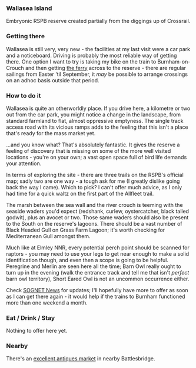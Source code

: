 ### Wallasea Island

Embryonic RSPB reserve created partially from the diggings up of
Crossrail.

### Getting there

Wallasea is still very, very new - the facilities at my last visit
were a car park and a noticeboard. Driving is probably the most
reliable way of getting there. One option I want to try is taking my
bike on the train to Burnham-on-Crouch and then getting [the
ferry](http://www.burnhamferry.co.uk/) across to the reserve - there
are regular sailings from Easter 'til September, it _may_ be possible
to arrange crossings on an adhoc basis outside that period.

### How to do it

Wallasea is quite an otherworldly place. If you drive here, a
kilometre or two out from the car park, you might notice a change in
the landscape, from standard farmland to flat, almost oppressive
emptyness. The single track access road with its vicious ramps adds to
the feeling that this isn't a place that's ready for the mass market
yet.

...and you know what? That's absolutely fantastic. It gives the
reserve a feeling of discovery that is missing on some of the more
well visited locations - you're on your own; a vast open space full of
bird life demands your attention.

In terms of exploring the site - there are three trails on the RSPB's
official map; sadly two are one way - a tough ask for me (I greatly
dislike going back the way I came). Which to pick? I can't offer much
advice, as I only had time for a quick waltz on the first part of the
Allfleet trail.

The marsh between the sea wall and the river crouch is teeming with
the seaside waders you'd expect (redshank, curlew, oystercatcher,
black tailed godwit), plus an avocet or two. Those same waders should
also be present to the South on the reserve's lagoons. There should be
a vast number of Black Headed Gull on Grass Farm Lagoon; it's worth
checking for Mediterranean Gull amongst them.

Much like at Elmley NNR, every potential perch point should be scanned
for raptors - you may need to use your legs to get near enough to make
a solid identification though, and even then a scope is going to be
helpful. Peregrine and Merlin are seen here all the time; Barn Owl
really ought to turn up in the evening (walk the entrance track and
tell me that isn't _perfect_ barn owl territory), Short Eared Owl is
not an uncommon occurrence either.

Check [SOGNET News](http://sognet.org.uk/News.asp) for updates; I'll
hopefully have more to offer as soon as I can get there again - it
would help if the trains to Burnham functioned more than one weekend a
month.

### Eat / Drink / Stay

Nothing to offer here yet.

### Nearby

There's an [excellent antiques market](http://www.battlesbridge.com/)
in nearby Battlesbridge.